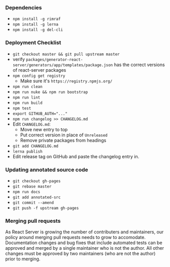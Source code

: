 ### Dependencies

- `npm install -g rimraf`
- `npm install -g lerna`
- `npm install -g del-cli`

### Deployment Checklist

- `git checkout master && git pull upstream master`
- verify `packages/generator-react-server/generators/app/templates/package.json` has the
  correct versions of react-server packages
- `npm config get registry`
    - Make sure it's `https://registry.npmjs.org/`
- `npm run clean`
- `npm run nuke && npm run bootstrap`
- `npm run lint`
- `npm run build`
- `npm test`
- `export GITHUB_AUTH="..."`
- `npm run changelog >> CHANGELOG.md`
- Edit `CHANGELOG.md`:
    - Move new entry to top
    - Put correct version in place of `Unreleased`
    - Remove private packages from headings
- `git add CHANGELOG.md`
- `lerna publish`
- Edit release tag on GitHub and paste the changelog entry in.

### Updating annotated source code

- `git checkout gh-pages`
- `git rebase master`
- `npm run docs`
- `git add annotated-src`
- `git commit --amend`
- `git push -f upstream gh-pages`

### Merging pull requests

As React Server is growing the number of contributers and maintainers, our policy around
merging pull requests needs to grow to accomodate.  Documentation changes and bug fixes
that include automated tests can be approved and merged by a single maintainer who is not
the author. All other changes must be approved by two maintainers (who are not the
author) prior to merging.
